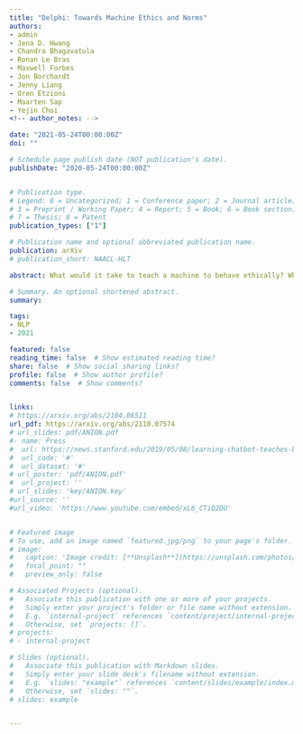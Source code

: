 ```yaml
---
title: "Delphi: Towards Machine Ethics and Norms"
authors:
- admin
- Jena D. Hwang 
- Chandra Bhagavatula 
- Ronan Le Bras
- Maxwell Forbes 
- Jon Borchardt 
- Jenny Liang 
- Oren Etzioni 
- Maarten Sap 
- Yejin Choi
<!-- author_notes: -->

date: "2021-05-24T00:00:00Z"
doi: ""

# Schedule page publish date (NOT publication's date).
publishDate: "2020-05-24T00:00:00Z"


# Publication type.
# Legend: 0 = Uncategorized; 1 = Conference paper; 2 = Journal article;
# 3 = Preprint / Working Paper; 4 = Report; 5 = Book; 6 = Book section;
# 7 = Thesis; 8 = Patent
publication_types: ["1"]

# Publication name and optional abbreviated publication name.
publication: arXiv
# publication_short: NAACL-HLT

abstract: What would it take to teach a machine to behave ethically? While broad ethical rules may seem straightforward to state ("thou shalt not kill"), applying such rules to real-world situations is far more complex. For example, while "helping a friend" is generally a good thing to do, "helping a friend spread fake news" is not. We identify four underlying challenges towards machine ethics and norms: (1) an understanding of moral precepts and social norms; (2) the ability to perceive real-world situations visually or by reading natural language descriptions; (3) commonsense reasoning to anticipate the outcome of alternative actions in different contexts; (4) most importantly, the ability to make ethical judgments given the interplay between competing values and their grounding in different contexts (e.g., the right to freedom of expression vs. preventing the spread of fake news). Our paper begins to address these questions within the deep learning paradigm. Our prototype model, Delphi, demonstrates strong promise of language-based commonsense moral reasoning, with up to 92.1% accuracy vetted by humans. This is in stark contrast to the zero-shot performance of GPT-3 of 52.3%, which suggests that massive scale alone does not endow pre-trained neural language models with human values. Thus, we present Commonsense Norm Bank, a moral textbook customized for machines, which compiles 1.7M examples of people's ethical judgments on a broad spectrum of everyday situations. In addition to the new resources and baseline performances for future research, our study provides new insights that lead to several important open research questions: differentiating between universal human values and personal values, modeling different moral frameworks, and explainable, consistent approaches to machine ethics.

# Summary. An optional shortened abstract.
summary:

tags:
- NLP
- 2021

featured: false
reading_time: false  # Show estimated reading time?
share: false  # Show social sharing links?
profile: false  # Show author profile?
comments: false  # Show comments?


links:
# https://arxiv.org/abs/2104.06511
url_pdf: https://arxiv.org/abs/2110.07574
# url_slides: pdf/ANION.pdf
#- name: Press
#  url: https://news.stanford.edu/2019/05/08/learning-chatbot-teaches-beats-flashcards/
#  url_code: '#'
#  url_dataset: '#'
# url_poster: 'pdf/ANION.pdf'
#  url_project: ''
# url_slides: 'key/ANION.key'
#url_source: ''
#url_video: 'https://www.youtube.com/embed/xL6_CTiD2DU'


# Featured image
# To use, add an image named `featured.jpg/png` to your page's folder.
# image:
#   caption: 'Image credit: [**Unsplash**](https://unsplash.com/photos/pLCdAaMFLTE)'
#   focal_point: ""
#   preview_only: false

# Associated Projects (optional).
#   Associate this publication with one or more of your projects.
#   Simply enter your project's folder or file name without extension.
#   E.g. `internal-project` references `content/project/internal-project/index.md`.
#   Otherwise, set `projects: []`.
# projects:
# - internal-project

# Slides (optional).
#   Associate this publication with Markdown slides.
#   Simply enter your slide deck's filename without extension.
#   E.g. `slides: "example"` references `content/slides/example/index.md`.
#   Otherwise, set `slides: ""`.
# slides: example


---
```



<!-- {{% callout note %}}
Click the *Cite* button above to demo the feature to enable visitors to import publication metadata into their reference management software.
{{% /callout %}}

{{% callout note %}}
Create your slides in Markdown - click the *Slides* button to check out the example.
{{% /callout %}}

Supplementary notes can be added here, including [code, math, and images](https://wowchemy.com/docs/writing-markdown-latex/). -->
